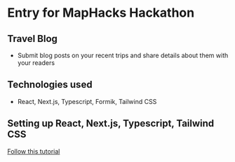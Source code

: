 # Entry for MapHacks Hackathon
## Travel Blog
* Submit blog posts on your recent trips and share details about them with your readers

## Technologies used
* React, Next.js, Typescript, Formik, Tailwind CSS

## Setting up React, Next.js, Typescript, Tailwind CSS
[Follow this tutorial](https://www.pullrequest.com/blog/how-to-create-a-nextjs-typescript-tailwindcss-project/)